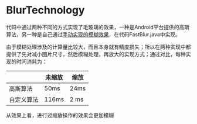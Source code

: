 # BlurTechnology

代码中通过两种不同的方式实现了毛玻璃的效果，一种是Android平台提供的高斯算法，另一种是自己通过[手动实现的模糊效果](http://www.quasimondo.com/StackBlurForCanvas/StackBlurDemo.html)，在代码FastBlur.java中实现。

由于模糊处理涉及的计算量比较大，而且本身就有精度损失；所以在两种实现中都提供了先对减小图片尺寸，然后模糊处理，再放大的实现方式；通过对比，每种实现的时间消耗为：

|          | 未缩放 | 缩放 |
------------ | ---------| --------|
| 高斯算法 | 50ms | 24ms|
|自定义算法 | 116ms | 2 ms|

从效果上看，进行过缩放操作的效果会更加模糊
